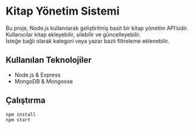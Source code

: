 # Kitap Yönetim Sistemi

Bu proje, Node.js kullanılarak geliştirilmiş basit bir kitap yönetim API’sidir.  
Kullanıcılar kitap ekleyebilir, silebilir ve güncelleyebilir.  
İsteğe bağlı olarak kategori veya yazar bazlı filtreleme eklenebilir.

## Kullanılan Teknolojiler
- Node.js & Express
- MongoDB & Mongoose

## Çalıştırma
```bash
npm install
npm start
